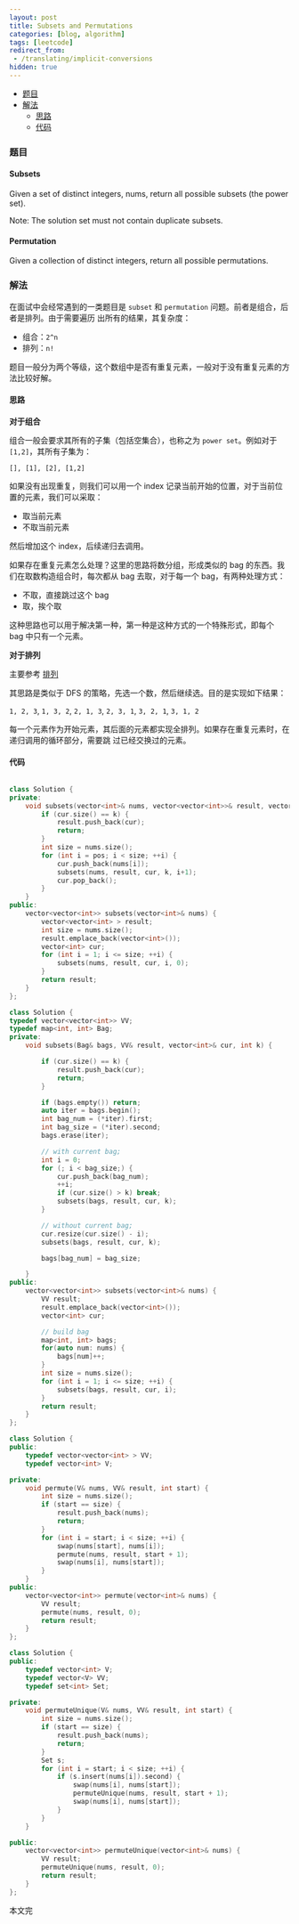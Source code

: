 ```yaml
---
layout: post
title: Subsets and Permutations
categories: [blog, algorithm]
tags: [leetcode]
redirect_from:
 - /translating/implicit-conversions
hidden: true
---
```


+ [题目](#problem)
+ [解法](#solution)
  + [思路](#way)
  + [代码](#code)


<a id="problem"></a>

### 题目

#### Subsets

Given a set of distinct integers, nums, return all possible subsets (the power set).

Note: The solution set must not contain duplicate subsets.

#### Permutation

Given a collection of distinct integers, return all possible permutations.

<a id="solution"></a>

### 解法

在面试中会经常遇到的一类题目是 `subset` 和 `permutation` 问题。前者是组合，后者是排列。由于需要遍历
出所有的结果，其复杂度：

+ 组合：`2^n`
+ 排列：`n!`

题目一般分为两个等级，这个数组中是否有重复元素，一般对于没有重复元素的方法比较好解。

<a id="way"></a>

#### 思路

**对于组合**

组合一般会要求其所有的子集（包括空集合），也称之为 `power set`。例如对于 `[1,2]`，其所有子集为：

`[], [1], [2], [1,2]`

如果没有出现重复，则我们可以用一个 index 记录当前开始的位置，对于当前位置的元素，我们可以采取：

+ 取当前元素
+ 不取当前元素

然后增加这个 index，后续递归去调用。

如果存在重复元素怎么处理？这里的思路将数分组，形成类似的 bag 的东西。我们在取数构造组合时，每次都从
 bag 去取，对于每一个 bag，有两种处理方式：

+ 不取，直接跳过这个 bag
+ 取，挨个取

这种思路也可以用于解决第一种，第一种是这种方式的一个特殊形式，即每个 bag 中只有一个元素。

**对于排列**

主要参考 [排列](http://rangerway.com/way/algorithm-permutation-combination-subset)

其思路是类似于 DFS 的策略，先选一个数，然后继续选。目的是实现如下结果：

`1, 2, 3`, `1, 3, 2`, `2, 1, 3`, `2, 3, 1`, `3, 2, 1`, `3, 1, 2`

每一个元素作为开始元素，其后面的元素都实现全排列。如果存在重复元素时，在递归调用的循环部分，需要跳
过已经交换过的元素。

<a id="code"></a>

#### 代码

```cpp

class Solution {
private:
    void subsets(vector<int>& nums, vector<vector<int>>& result, vector<int>& cur, int k, int pos) {
        if (cur.size() == k) {
            result.push_back(cur);
            return;
        }
        int size = nums.size();
        for (int i = pos; i < size; ++i) {
            cur.push_back(nums[i]);
            subsets(nums, result, cur, k, i+1);
            cur.pop_back();
        }
    }
public:
    vector<vector<int>> subsets(vector<int>& nums) {
        vector<vector<int> > result;
        int size = nums.size();
        result.emplace_back(vector<int>());
        vector<int> cur;
        for (int i = 1; i <= size; ++i) {
            subsets(nums, result, cur, i, 0);
        }
        return result;
    }
};

class Solution {
typedef vector<vector<int>> VV;
typedef map<int, int> Bag;
private:
    void subsets(Bag& bags, VV& result, vector<int>& cur, int k) {

        if (cur.size() == k) {
            result.push_back(cur);
            return;
        }

        if (bags.empty()) return;
        auto iter = bags.begin();
        int bag_num = (*iter).first;
        int bag_size = (*iter).second;
        bags.erase(iter);

        // with current bag;
        int i = 0;
        for (; i < bag_size;) {
            cur.push_back(bag_num);
            ++i;
            if (cur.size() > k) break;
            subsets(bags, result, cur, k);
        }

        // without current bag;
        cur.resize(cur.size() - i);
        subsets(bags, result, cur, k);

        bags[bag_num] = bag_size;

    }
public:
    vector<vector<int>> subsets(vector<int>& nums) {
        VV result;
        result.emplace_back(vector<int>());
        vector<int> cur;

        // build bag
        map<int, int> bags;
        for(auto num: nums) {
            bags[num]++;
        }
        int size = nums.size();
        for (int i = 1; i <= size; ++i) {
            subsets(bags, result, cur, i);
        }
        return result;
    }
};

```

```cpp
class Solution {
public:
    typedef vector<vector<int> > VV;
    typedef vector<int> V;

private:
    void permute(V& nums, VV& result, int start) {
        int size = nums.size();
        if (start == size) {
            result.push_back(nums);
            return;
        }
        for (int i = start; i < size; ++i) {
            swap(nums[start], nums[i]);
            permute(nums, result, start + 1);
            swap(nums[i], nums[start]);
        }
    }
public:
    vector<vector<int>> permute(vector<int>& nums) {
        VV result;
        permute(nums, result, 0);
        return result;
    }
};

class Solution {
public:
    typedef vector<int> V;
    typedef vector<V> VV;
    typedef set<int> Set;

private:
    void permuteUnique(V& nums, VV& result, int start) {
        int size = nums.size();
        if (start == size) {
            result.push_back(nums);
            return;
        }
        Set s;
        for (int i = start; i < size; ++i) {
            if (s.insert(nums[i]).second) {
                swap(nums[i], nums[start]);
                permuteUnique(nums, result, start + 1);
                swap(nums[i], nums[start]);
            }
        }
    }

public:
    vector<vector<int>> permuteUnique(vector<int>& nums) {
        VV result;
        permuteUnique(nums, result, 0);
        return result;
    }
};
```

本文完
